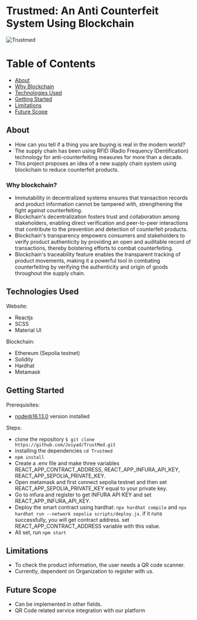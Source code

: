 # Trustmed: An Anti Counterfeit System Using Blockchain

![Trustmed](https://res.cloudinary.com/dvjbswt50/image/upload/v1688968491/trustmed-home_k78pxe.png)

# Table of Contents
+ [About](#description)
+ [Why Blockchain](#why_blockchain)
+ [Technologies Used](#built_with)
+ [Getting Started](#getting_started)
+ [Limitations](#limitations)
+ [Future Scope](#future_scope)

## About <a name="description"></a>
+ How can you tell if a thing you are buying is real in the modern world?
+ The supply chain has been using RFID (Radio Frequency IDentification) technology for anti-counterfeiting measures for more than a decade.
+ This project proposes an idea of a new supply chain system using blockchain to reduce counterfeit products.

### Why blockchain? <a name="why_blockchain"></a>
+ Immutability in decentralized systems ensures that transaction records and product information cannot be tampered with, strengthening the fight against counterfeiting.
+ Blockchain's decentralization fosters trust and collaboration among stakeholders, enabling direct verification and peer-to-peer interactions that contribute to the prevention and detection of counterfeit products.
+ Blockchain's transparency empowers consumers and stakeholders to verify product authenticity by providing an open and auditable record of transactions, thereby bolstering efforts to combat counterfeiting.
+ Blockchain's traceability feature enables the transparent tracking of product movements, making it a powerful tool in combating counterfeiting by verifying the authenticity and origin of goods throughout the supply chain.

## Technologies Used <a name="built_with"></a>
Website:
+ Reactjs
+ SCSS 
+ Material UI

Blockchain:
+ Ethereum (Sepolia testnet)
+ Solidity
+ Hardhat
+ Metamask

## Getting Started <a name="getting_started"></a>
Prerequisites:
+ node@16.13.0 version installed

Steps:
+ clone the repository ``` $ git clone https://github.com/Joiyad/TrustMed.git ```
+ installing the dependencies ``` cd Trustmed ```
+ ``` npm install ```
+ Create a .env file and make three variables REACT_APP_CONTRACT_ADDRESS, REACT_APP_INFURA_API_KEY, REACT_APP_SEPOLIA_PRIVATE_KEY.
+ Open metamask and first connect sepolia testnet and then set REACT_APP_SEPOLIA_PRIVATE_KEY equal to your private key.
+ Go to infura and register to get INFURA API KEY and set REACT_APP_INFURA_API_KEY.
+ Deploy the smart contract using hardhat: ```npx hardhat compile``` and ```npx hardhat run --network sepolia scripts/deploy.js```. if it runs successfully, you will get contract address. set REACT_APP_CONTRACT_ADDRESS variable with this value.
+ All set, run ```npm start```
 
## Limitations <a name="limitations"></a>
+ To check the product information, the user needs a QR code scanner.
+ Currently, dependent on Organization to register with us.

## Future Scope <a name="future_scope"></a>
+ Can be implemented in other fields.
+ QR Code related service integration with our platform
